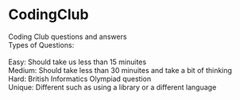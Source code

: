 # CodingClub
Coding Club questions and answers <br>
Types of Questions: <br> <br>
Easy: Should take us less than 15 minuites <br>
Medium: Should take less than 30 minuites and take a bit of thinking <br>
Hard: British Informatics Olympiad question <br>
Unique: Different such as using a library or a different language 

